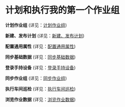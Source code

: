 # 计划和执行我的第一个作业组

**计划作业组** (详见：[计划作业组](创建、计划、执行和查看第一个应用/计划和执行我的第一个作业组/计划作业组.md))

**新建、发布计划** (详见：[新建、发布计划](创建、计划、执行和查看第一个应用/计划和执行我的第一个作业组/新建、发布计划.md))

**配置通用属性** (详见：[配置通用属性](创建、计划、执行和查看第一个应用/计划和执行我的第一个作业组/配置通用属性.md))

**同步基础数据** (详见：[同步基础数据](创建、计划、执行和查看第一个应用/计划和执行我的第一个作业组/同步基础数据.md))

**登录手持设备** (详见：[登录手持设备](创建、计划、执行和查看第一个应用/计划和执行我的第一个作业组/登录手持设备.md))

**同步作业组** (详见：[同步作业组](创建、计划、执行和查看第一个应用/计划和执行我的第一个作业组/同步作业组.md))

**执行车间巡检** (详见：[执行车间巡检](创建、计划、执行和查看第一个应用/计划和执行我的第一个作业组/执行车间巡检.md))

**浏览作业数据** (详见：[浏览作业数据](创建、计划、执行和查看第一个应用/计划和执行我的第一个作业组/浏览作业数据.md))